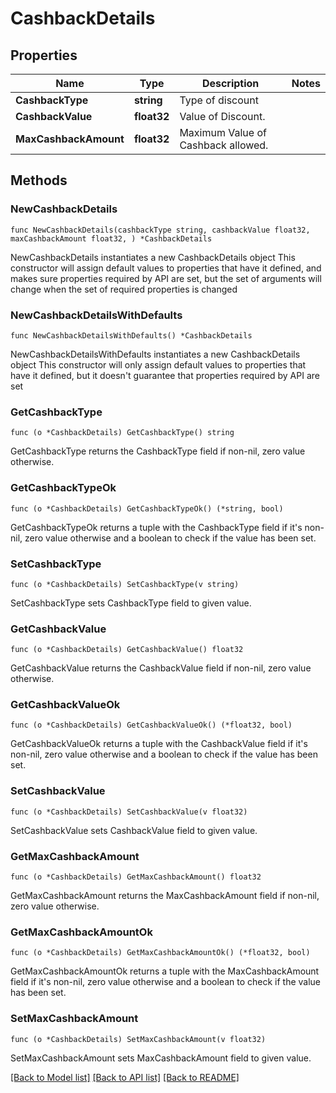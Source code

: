 # CashbackDetails

## Properties

Name | Type | Description | Notes
------------ | ------------- | ------------- | -------------
**CashbackType** | **string** | Type of discount | 
**CashbackValue** | **float32** | Value of Discount. | 
**MaxCashbackAmount** | **float32** | Maximum Value of Cashback allowed. | 

## Methods

### NewCashbackDetails

`func NewCashbackDetails(cashbackType string, cashbackValue float32, maxCashbackAmount float32, ) *CashbackDetails`

NewCashbackDetails instantiates a new CashbackDetails object
This constructor will assign default values to properties that have it defined,
and makes sure properties required by API are set, but the set of arguments
will change when the set of required properties is changed

### NewCashbackDetailsWithDefaults

`func NewCashbackDetailsWithDefaults() *CashbackDetails`

NewCashbackDetailsWithDefaults instantiates a new CashbackDetails object
This constructor will only assign default values to properties that have it defined,
but it doesn't guarantee that properties required by API are set

### GetCashbackType

`func (o *CashbackDetails) GetCashbackType() string`

GetCashbackType returns the CashbackType field if non-nil, zero value otherwise.

### GetCashbackTypeOk

`func (o *CashbackDetails) GetCashbackTypeOk() (*string, bool)`

GetCashbackTypeOk returns a tuple with the CashbackType field if it's non-nil, zero value otherwise
and a boolean to check if the value has been set.

### SetCashbackType

`func (o *CashbackDetails) SetCashbackType(v string)`

SetCashbackType sets CashbackType field to given value.


### GetCashbackValue

`func (o *CashbackDetails) GetCashbackValue() float32`

GetCashbackValue returns the CashbackValue field if non-nil, zero value otherwise.

### GetCashbackValueOk

`func (o *CashbackDetails) GetCashbackValueOk() (*float32, bool)`

GetCashbackValueOk returns a tuple with the CashbackValue field if it's non-nil, zero value otherwise
and a boolean to check if the value has been set.

### SetCashbackValue

`func (o *CashbackDetails) SetCashbackValue(v float32)`

SetCashbackValue sets CashbackValue field to given value.


### GetMaxCashbackAmount

`func (o *CashbackDetails) GetMaxCashbackAmount() float32`

GetMaxCashbackAmount returns the MaxCashbackAmount field if non-nil, zero value otherwise.

### GetMaxCashbackAmountOk

`func (o *CashbackDetails) GetMaxCashbackAmountOk() (*float32, bool)`

GetMaxCashbackAmountOk returns a tuple with the MaxCashbackAmount field if it's non-nil, zero value otherwise
and a boolean to check if the value has been set.

### SetMaxCashbackAmount

`func (o *CashbackDetails) SetMaxCashbackAmount(v float32)`

SetMaxCashbackAmount sets MaxCashbackAmount field to given value.



[[Back to Model list]](../README.md#documentation-for-models) [[Back to API list]](../README.md#documentation-for-api-endpoints) [[Back to README]](../README.md)


